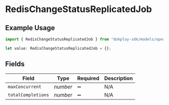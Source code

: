 # RedisChangeStatusReplicatedJob

## Example Usage

```typescript
import { RedisChangeStatusReplicatedJob } from "dokploy-sdk/models/operations";

let value: RedisChangeStatusReplicatedJob = {};
```

## Fields

| Field              | Type               | Required           | Description        |
| ------------------ | ------------------ | ------------------ | ------------------ |
| `maxConcurrent`    | *number*           | :heavy_minus_sign: | N/A                |
| `totalCompletions` | *number*           | :heavy_minus_sign: | N/A                |